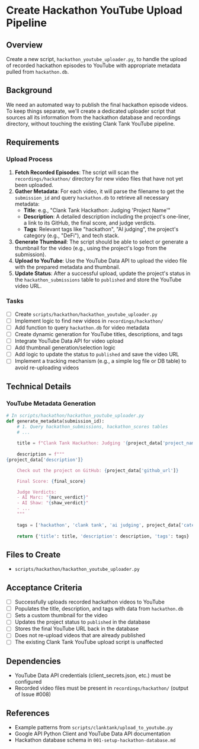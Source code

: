 # Create Hackathon YouTube Upload Pipeline

## Overview
Create a new script, `hackathon_youtube_uploader.py`, to handle the upload of recorded hackathon episodes to YouTube with appropriate metadata pulled from `hackathon.db`.

## Background
We need an automated way to publish the final hackathon episode videos. To keep things separate, we'll create a dedicated uploader script that sources all its information from the hackathon database and recordings directory, without touching the existing Clank Tank YouTube pipeline.

## Requirements

### Upload Process
1. **Fetch Recorded Episodes**: The script will scan the `recordings/hackathon/` directory for new video files that have not yet been uploaded.
2. **Gather Metadata**: For each video, it will parse the filename to get the `submission_id` and query `hackathon.db` to retrieve all necessary metadata:
   - **Title**: e.g., "Clank Tank Hackathon: Judging 'Project Name'"
   - **Description**: A detailed description including the project's one-liner, a link to its GitHub, the final score, and judge verdicts.
   - **Tags**: Relevant tags like "hackathon", "AI judging", the project's category (e.g., "DeFi"), and tech stack.
3. **Generate Thumbnail**: The script should be able to select or generate a thumbnail for the video (e.g., using the project's logo from the submission).
4. **Upload to YouTube**: Use the YouTube Data API to upload the video file with the prepared metadata and thumbnail.
5. **Update Status**: After a successful upload, update the project's status in the `hackathon_submissions` table to `published` and store the YouTube video URL.

### Tasks
- [ ] Create `scripts/hackathon/hackathon_youtube_uploader.py`
- [ ] Implement logic to find new videos in `recordings/hackathon/`
- [ ] Add function to query `hackathon.db` for video metadata
- [ ] Create dynamic generation for YouTube titles, descriptions, and tags
- [ ] Integrate YouTube Data API for video upload
- [ ] Add thumbnail generation/selection logic
- [ ] Add logic to update the status to `published` and save the video URL
- [ ] Implement a tracking mechanism (e.g., a simple log file or DB table) to avoid re-uploading videos

## Technical Details

### YouTube Metadata Generation
```python
# In scripts/hackathon/hackathon_youtube_uploader.py
def generate_metadata(submission_id):
    # 1. Query hackathon_submissions, hackathon_scores tables
    # ...
    
    title = f"Clank Tank Hackathon: Judging '{project_data['project_name']}'"
    
    description = f"""
{project_data['description']}

    Check out the project on GitHub: {project_data['github_url']}

    Final Score: {final_score}

    Judge Verdicts:
    - AI Marc: "{marc_verdict}"
    - AI Shaw: "{shaw_verdict}"
    - ...
    """
    
    tags = ['hackathon', 'clank tank', 'ai judging', project_data['category']]
    
    return {'title': title, 'description': description, 'tags': tags}
```

## Files to Create
- `scripts/hackathon/hackathon_youtube_uploader.py`

## Acceptance Criteria
- [ ] Successfully uploads recorded hackathon videos to YouTube
- [ ] Populates the title, description, and tags with data from `hackathon.db`
- [ ] Sets a custom thumbnail for the video
- [ ] Updates the project status to `published` in the database
- [ ] Stores the final YouTube URL back in the database
- [ ] Does not re-upload videos that are already published
- [ ] The existing Clank Tank YouTube upload script is unaffected

## Dependencies
- YouTube Data API credentials (client_secrets.json, etc.) must be configured
- Recorded video files must be present in `recordings/hackathon/` (output of Issue #008)

## References
- Example patterns from `scripts/clanktank/upload_to_youtube.py`
- Google API Python Client and YouTube Data API documentation
- Hackathon database schema in `001-setup-hackathon-database.md`